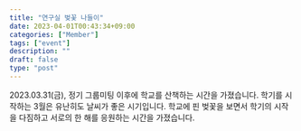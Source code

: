 ```yaml
---
title: "연구실 벚꽃 나들이"
date: 2023-04-01T00:43:34+09:00
categories: ["Member"]
tags: ["event"]
description: ""
draft: false
type: "post"
---
```

 2023.03.31(금), 정기 그룹미팅 이후에 학교를 산책하는 시간을 가졌습니다. 학기를 시작하는 3월은 유난히도 날씨가 좋은 시기입니다. 학교에 핀 벚꽃을 보면서 학기의 시작을 다짐하고 서로의 한 해를 응원하는 시간을 가졌습니다. 

<div class='image'>
<img src="/images/news/flower.png" class="img-responsive; width:50%;" alt="">
</div>
<br>
